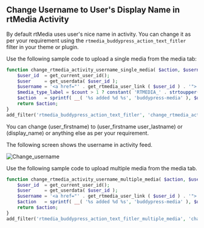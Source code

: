 ## Change Username to User's Display Name in rtMedia Activity


By default rtMedia uses user's nice name in activity. You can change it as per your requirement using the `rtmedia_buddypress_action_text_fitler` filter in your theme or plugin.

Use the following sample code to upload a single media from the media tab:


```php
function change_rtmedia_activity_username_single_media( $action, $username, $count, $user_nicename, $media_type ) {
    $user_id  = get_current_user_id();
    $user     = get_userdata( $user_id );
    $username = '<a href="' . get_rtmedia_user_link ( $user_id ) . '">' . $user->display_name . '</a>';
    $media_type_label = $count > 1 ? constant( 'RTMEDIA_' . strtoupper( $media_type ) .  '_PLURAL_LABEL' ) : constant( 'RTMEDIA_' . strtoupper( $media_type ) .  '_LABEL' );
    $action   = sprintf( __( '%s added %d %s', 'buddypress-media' ), $username, $count, $media_type_label );
    return $action;
}
add_filter('rtmedia_buddypress_action_text_fitler', 'change_rtmedia_activity_username_single_media', 10, 5);
```

You can change (user_firstname) to (user_firstname user_lastname) or (display_name) or anything else as per your requirement.

The following screen shows the username in activity feed.

![Change_username](https://cloud.githubusercontent.com/assets/9261540/7981243/4126456e-0acb-11e5-84c2-393a2a8cbfd3.png)

Use the following sample code to upload multiple media from the media tab.

```php
function change_rtmedia_activity_username_multiple_media( $action, $username, $count, $user_nicename ) {
    $user_id  = get_current_user_id();
    $user     = get_userdata( $user_id );
    $username = '<a href="' . get_rtmedia_user_link ( $user_id ) . '">' . $user->display_name . '</a>';
    $action   = sprintf( __( '%s added %d %s', 'buddypress-media' ), $username, $count, RTMEDIA_MEDIA_SLUG );
    return $action;
}
add_filter('rtmedia_buddypress_action_text_fitler_multiple_media', 'change_rtmedia_activity_username_multiple_media', 10, 4);
```
